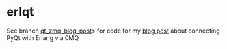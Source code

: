 erlqt
=====

See branch <a href="https://github.com/23min/erlqt/tree/qt_zmq_blog_post">qt_zmq_blog_post</a>> for code for my <a href="http://23min.com/2013/03/erlang-to-pyqt-via-0mq/" target="_blank">blog post</a> about connecting PyQt with Erlang via 0MQ
